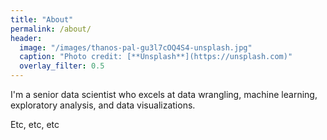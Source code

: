 ```yaml
---
title: "About"
permalink: /about/
header:
  image: "/images/thanos-pal-gu3l7cOQ4S4-unsplash.jpg"
  caption: "Photo credit: [**Unsplash**](https://unsplash.com)"
  overlay_filter: 0.5
---
```


I'm a senior data scientist who excels at data wrangling, machine learning, exploratory analysis, and data visualizations.

Etc, etc, etc

